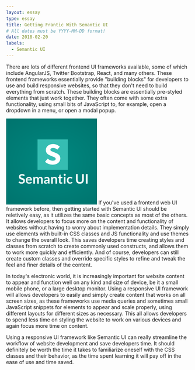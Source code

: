 ```yaml
---
layout: essay
type: essay
title: Getting Frantic With Semantic UI
# All dates must be YYYY-MM-DD format!
date: 2018-02-20
labels:
  - Semantic UI
---
```


There are lots of different frontend UI frameworks available, some of which include AngularJS, Twitter Bootstrap, React, and many others. These frontend frameworks essentially provide "building blocks" for developers to use and build responsive websites, so that they don't need to build everything from scratch. These building blocks are essentially pre-styled elements that just work together. They often come with some extra functionality, using small bits of JavaScript to, for example, open a dropdown in a menu, or open a modal popup.

<img class="ui small left floated image" src="../images/semantic-ui.png">
If you've used a frontend web UI framework before, then getting started with Semantic UI should be reletively easy, as it utilizes the same basic concepts as most of the others. It allows developers to focus more on the content and functionality of websites without having to worry about implementation details. They simply use elements with built-in CSS classes and JS functionality and use themes to change the overall look. This saves developers time creating styles and classes from scratch to create commonly used constructs, and allows them to work more quickly and efficiently. And of course, developers can still create custom classes and override specific styles to refine and tweak the feel and finer details of the content.

In today's electronic world, it is increasingly important for website content to appear and function well on any kind and size of device, be it a small mobile phone, or a large desktop monitor. Using a responsive UI framework will allows developers to easily and simply create content that works on all screen sizes, as these frameworks use media queries and sometimes small JavaScript snippets for elements to appear and scale properly, using different layouts for different sizes as necessary. This all allows developers to spend less time on styling the website to work on various devices and again focus more time on content.

Using a responsive UI framework like Semantic UI can really streamline the workflow of website development and save developers time. It should definitely be worth the time it takes to familiarize oneself with the CSS classes and their behavior, as the time spent learning it will pay off in the ease of use and time saved.
